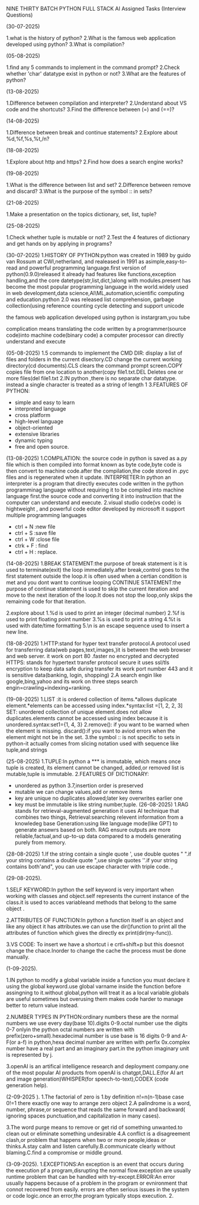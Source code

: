NINE THIRTY BATCH PYTHON FULL STACK AI 
Assigned Tasks (Interview Questions)

(30-07-2025)

1.what is the history of python?
2.What is the famous web application developed using python?
3.What is compilation?

(05-08-2025)

1.find any 5 commands to implement in the command prompt?
2.Check whether 'char' datatype exist in python or not?
3.What are the features of python?

(13-08-2025)

1.Difference between compilation and interpreter?
2.Understand about VS code and the shortcuts?
3.Find the difference between (=) and (==)?

(14-08-2025)

1.Difference between break and continue statements?
2.Explore about %d,%f,%s,%t,/n?

(18-08-2025)

1.Explore about http and https? 
2.Find how does a search engine works?

(19-08-2025)

1.What is the difference between list and set?
2.Difference between remove and discard?
3.What is the purpose of the symbol :: in sets?

(21-08-2025)

1.Make a presentation on the topics dictionary, set, list, tuple?

(25-08-2025)

1.Check whether tuple is mutable or not?
2.Test the 4 features of dictionary and get hands on by applying in programs?

(30-07-2025)
1.HISTORY OF PYTHON:python was created in 1989 by guido van Rossum at CWI,netherland, and realeased in 1991
as asimple,easy-to-read and powerful programming language.first version of python(0.9.0)released it already had 
features like functions,exception handling,and the core datetype(str,list,dict,)along with modules.present has become
the most popular programming language in the world.widely used in web development,data science,AI\ML,automation,scientific
computing and education.python 2.0 was released list comprehension, garbage collection(using reference counting cycle detecting
 and support unicode

the famous web application developed using python is instargram,you tube

complication means translating the code written by a programmer(source code)into machine code(binary code) a computer processor
can directly understand and execute

(05-08-2025)
1.5 commands to implement the CMD
DIR: display a list of files and folders in the current disectory.CD change the current working directory(cd documents).CLS clears the command
prompt screen.COPY copies file from one  location to another(copy file1.txt.DEL Deletes one or more files(del file1.txt
2.IN python ,there is no separate char datatype. instead a single character is treated as a string of length 1
3.FEATURES OF PYTHON:
* simple and easy to learn
* interpreted language
* cross platform
* high-level language
* object-oriented
* extensive libraries
* dynamic typing
* free and open source.
  
(13-08-2025)
1.COMPILATION: the source code in python is saved as a.py file which is then compiled into format known as byte code,byte code is then
convert to machine code.after the compilation,the code stored in .pyc files and is regenerated when it update.
INTERPRETER:In python an interpreter is a program that directly executes code written in the python programminag language without requiring
it to be compiled into machine language first.the source code and converting it into instruction that the computer can understand and execute.
2.visual studio code(vs code) is hightweight , and powerful code editor developed by microsoft it support multiple programming languages
* ctrl + N :new file
* ctrl + S :save file
* ctrl + W :close file
* ctrk + F : find
* ctrl + H : replace.

(14-08-2025)
1.BREAK STATEMENT:the  purpose of break statement is it is used to terminate(exit) the loop immediately.after break,control goes to the first
statement outside the loop.it is often used when a certian condition is met and you dont want to continue looping
CONTINUE STATEMENT:the purpose of continue statement is used to skip the current iteration and move to the next iteration of the loop.It does not
stop the loop,only skips the remaining code for that iteration.

2.explore about
1.%d is used to print an integer (decimal number)
2.%f is used to print floating point number
3.%s is used to print a string
4.%t is used with date/time formatting
5.\n is an escape sequence used to insert a new line.

(18-08-2025)
1.HTTP:stand for hyper text transfer protocol.A protocol used for transferring data(web pages,text,images,)it is between the web browser and web server.
it work on port 80 .faster no encrypted and decrypted
HTTPS: stands for  hypertext transfer protocol secure it uses ssl/tls encryption to keep data safe during transfer its work port number 443 and it is 
sensitive data(banking, login, shopping)
2.A search engin like google,bing,yahoo and its work on three steps
search engin=crawling+indexing+ranking.

(19-08-2025)
1.LIST :it is ordered collection of items.*allows duplicate element.*elements can be accessed using index.*syntax:list =[1, 2, 2, 3]
SET: unordered collection of unique element.does not allow duplicates.elements cannot be accessed using index because it is unordered.syntax:set1={1, 4, 3}
2.remove(): if you want to be warned when the element is missing.
 discard():if you want to aviod errors when the element might not be in the set.
 3.the symbol :: is not specific to sets in python-it actually comes from slicing notation used with sequence like tuple,and strings
 
 (25-08-2025)
 1.TUPLE:In python a *** is immutable, which means once tuple is created, its element cannot be changed, added,or removed
 list is mutable,tuple is immutable.
 2.FEATURES OF DICTIONARY:
* unordered as python 3.7,insertion order is preserved
* mutable we can change values,add or remove items
* key are unique no duplicates allowed;later key overwrites earlier one
* key must be immutable is like string number,tuple.
(26-08-2025)
1.RAG stands for retrieval-augmented generation it uses AI technique that combines two things,
  Retrieval:searching relevent information from a knowledeg base
  Generation:using like language mode(like GPT) to generate ansewrs based on both.
  RAG ensure outputs are more reliable,factual,and up-to-up data compared to a models generating purely from memory.

(28-08-2025)
  1.If the string contain a single quote ', use double quotes " ".if your string contains a double quote ",use single quotes ''.if your string contains
  both'and", you can use escape character with triple code.                       ,

(29-08-2025).

1.SELF KEYWORD:In python the self keyword is very important when working with classes and object.self represents the current instance of the class.it is used
to acces variableand methods that belong to the same object .

2.ATTRIBUTES OF FUNCTION:In python a function itself is an object and like any object it has attributes.we can use the dir()function to print all the
attributes of function which gives the directly ex print(dir(my-func)).

3.VS CODE: To insert we have a shortcut i e crtl+shift+p but this doesnot change the chace.Inorder to change the cache the process must be done manually.

(1-09-2025).

1.IN python to modify a global variable inside a function you must declare it using the global keyword.use global varname inside the function before assingning
to it.without global,python will treat it as a local variable.globals are useful sometimes but overusing them makes code harder to manage better to return
value instead.

2.NUMBER TYPES IN PYTHON:ordinary numbers these are the normal numbers we use every day(base 10).digits 0-9.octal number use the digits 0-7 onlyin the python
octal numbers are written with prefix(zero+small).hexadecimal number is use base is 16 digits 0-9 and A-F(or a-f) in python,hexa decimal number are written
with perfix 0x.complex number have a real part and an imaginary part.in the python imaginary unit is represented by j.

3.openAI is an artifical intelligence research and deployment company.one of the most popular AI products from openAI is chatgpt,DALL.E(for AI art and image
generation)WHISPER(for speech-to-text),CODEX (code generation help).

 (2-09-2025 ).
 1.The factorial of zero is 1.by definition n!=n(n-1)base case 0!=1 there exactly one way to arrange zero object 2.A palindrome is a word, number, phrase,or
 sequence that reads the same forward and backward( ignoring spaces punctuation,and capitalization in many cases).
 
 3.The word purge means to remove or get rid of something unwanted.to clean out or eliminate something undesirable 4.A conflict is a disagreement clash,or problem
 that happens when two or more people,ideas or thinks.A.stay calm and listen carefully.B.communicate clearly without blaming.C.find a compromise or middle ground.
 
(3-09-2025).
1.EXCEPTIONS:An exception is an event that occurs during the execution pf a program,disrupting the normal flow.exception are usually runtime problem that can be handled 
with try-except.ERROR:An error usually happens because of a problem in the program or evnironment that connot recovered from easily. errors are often serious issues in the
system or code logic.once an error,the program typically stops execution.
2.
